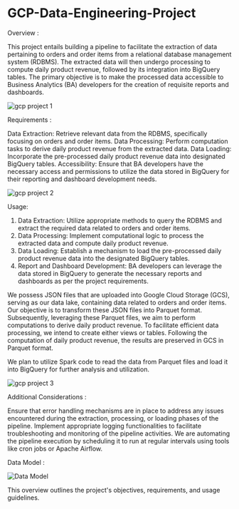 # GCP-Data-Engineering-Project

Overview :

This project entails building a pipeline to facilitate the extraction of data pertaining to orders and order items from a relational database management system (RDBMS). The extracted data will then undergo processing to compute daily product revenue, followed by its integration into BigQuery tables. The primary objective is to make the processed data accessible to Business Analytics (BA) developers for the creation of requisite reports and dashboards.

![gcp project 1](https://github.com/aakriti-911/GCP-Data-Engineering-Project/assets/165250095/a1d70789-9857-43a4-b88b-09cf12f6925d)

Requirements :

Data Extraction: Retrieve relevant data from the RDBMS, specifically focusing on orders and order items.
Data Processing: Perform computation tasks to derive daily product revenue from the extracted data.
Data Loading: Incorporate the pre-processed daily product revenue data into designated BigQuery tables.
Accessibility: Ensure that BA developers have the necessary access and permissions to utilize the data stored in BigQuery for their reporting and dashboard development needs.

![gcp project 2](https://github.com/aakriti-911/GCP-Data-Engineering-Project/assets/165250095/f70a8c8c-c652-4b1d-b2dc-f7a9d89fe737)

Usage:

1. Data Extraction:
Utilize appropriate methods to query the RDBMS and extract the required data related to orders and order items.
2. Data Processing:
Implement computational logic to process the extracted data and compute daily product revenue.
3. Data Loading:
Establish a mechanism to load the pre-processed daily product revenue data into the designated BigQuery tables.
4. Report and Dashboard Development:
BA developers can leverage the data stored in BigQuery to generate the necessary reports and dashboards as per the project requirements.

We possess JSON files that are uploaded into Google Cloud Storage (GCS), serving as our data lake, containing data related to orders and order items. Our objective is to transform these JSON files into Parquet format. Subsequently, leveraging these Parquet files, we aim to perform computations to derive daily product revenue. To facilitate efficient data processing, we intend to create either views or tables. Following the computation of daily product revenue, the results are preserved in GCS in Parquet format.

We plan to utilize Spark code to read the data from Parquet files and load it into BigQuery for further analysis and utilization.

![gcp project 3](https://github.com/aakriti-911/GCP-Data-Engineering-Project/assets/165250095/8ae96022-4d58-4796-8cb0-a16f8145f13c)

Additional Considerations :

Ensure that error handling mechanisms are in place to address any issues encountered during the extraction, processing, or loading phases of the pipeline.
Implement appropriate logging functionalities to facilitate troubleshooting and monitoring of the pipeline activities.
We are automating the pipeline execution by scheduling it to run at regular intervals using tools like cron jobs or Apache Airflow.

Data Model :

![Data Model](https://github.com/aakriti-911/GCP-Data-Engineering-Project/assets/165250095/e0c06a5b-a49b-474d-8ae9-183acbf8c02c)



This overview outlines the project's objectives, requirements, and usage guidelines.


